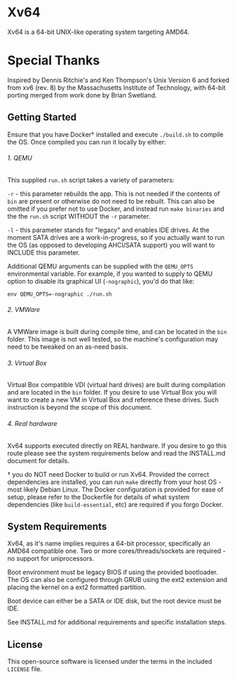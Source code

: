 # Xv64

Xv64 is a 64-bit UNIX-like operating system targeting AMD64.

# Special Thanks

Inspired by Dennis Ritchie's and Ken Thompson's Unix Version 6 and forked from
xv6 (rev. 8) by the Massachusetts Institute of Technology, with 64-bit porting
merged from work done by Brian Swetland.

## Getting Started

Ensure that you have Docker† installed and execute `./build.sh` to compile the OS. Once compiled you can run it locally by either:

###### 1. QEMU

This supplied `run.sh` script takes a variety of parameters:

`-r` - this parameter rebuilds the app. This is not needed if the contents of `bin` are present or otherwise do not need to be rebuilt. This can also be omitted if you prefer not to use Docker, and instead run `make binaries` and the the `run.sh` script WITHOUT the `-r` parameter.

`-l` - this parameter stands for "legacy" and enables IDE drives. At the moment SATA drives are a work-in-progress, so if you actually want to run the OS (as opposed to developing AHCI/SATA support) you will want to INCLUDE this parameter.

Additional QEMU arguments can be supplied with the `QEMU_OPTS` environmental variable. For example, if you wanted to supply to QEMU option to disable its graphical UI (`-nographic`), you'd do that like:

`env QEMU_OPTS=-nographic ./run.sh`

###### 2. VMWare

A VMWare image is built during compile time, and can be located in the `bin` folder. This image is not well tested, so the machine's configuration may need to be tweaked on an as-need basis.

###### 3. Virtual Box

Virtual Box compatible VDI (virtual hard drives) are built during compilation and are located in the `bin` folder. If you desire to use Virtual Box you will want to create a new VM in Virtual Box and reference these drives. Such instruction is beyond the scope of this document.

###### 4. Real hardware

Xv64 supports executed directly on REAL hardware. If you desire to go this route please see the system requirements below and read the INSTALL.md document for details.


† you do NOT need Docker to build or run Xv64. Provided the correct dependencies are installed, you can run `make` directly from your host OS - most likely Debian Linux. The Docker configuration is provided for ease of setup, please refer to the Dockerfile for details of what system dependencies (like `build-essential`, etc) are required if you forgo Docker.

## System Requirements

Xv64, as it's name implies requires a 64-bit processor, specifically an AMD64 compatible one. Two or more cores/threads/sockets are required - no support for uniprocessors.

Boot environment must be legacy BIOS if using the provided bootloader. The OS can also be configured through GRUB using the ext2 extension and placing the kernel on a ext2 formatted partition.

Boot device can either be a SATA or IDE disk, but the root device must be IDE.

See INSTALL.md for additional requirements and specific installation steps.

## License

This open-source software is licensed under the terms in the included `LICENSE` file.
